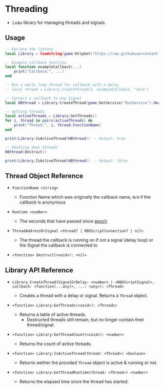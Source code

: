 # Threading
- Luau library for managing threads and signals.

## Usage

```lua
-- Declare the library
local Library = loadstring(game:HttpGet("https://raw.githubusercontent.com/shiawaseu/threading/main/Threading.luau", true))()

-- Example callback function
local function exampleCallback(...)
    print("Callback:", ...)
end

-- Run a while loop thread for callback with a delay
-- local thread = Library.CreateThread(1, exampleCallback, "test")

-- Connect a callback to any Signal
local HBthread = Library.CreateThread(game:GetService("RunService").Heartbeat, exampleCallback, "Hello", "World")

-- Getting threads
local activeThreads = Library:GetThreads()
for i, thread in pairs(activeThreads) do
    print("Thread:", i, thread.FunctionName)
end

print(Library:IsActiveThread(HBthread)) -- Output: true

-- Shutting down threads
HBthread:Destruct()

print(Library:IsActiveThread(HBthread)) -- Output: false
```
## Thread Object Reference
- `FunctionName <string>`
  - Function Name which was originally the callback name, `N/A` if the callback is anonymous

- `Runtime <number>`
  - The seconds that have passed since [epoch](https://en.wikipedia.org/wiki/Epoch)

- `ThreadAddressOrSignal <thread? | RBXScriptConnection? | nil>`
  - The thread the callback is running on if not a signal (delay loop) or the Signal the callback is connected to

- `<function> Destruct(<void>): <nil>`
## Library API Reference
- `Library.CreateThread(SignalOrDelay: <number> | <RBXScriptSignal>, callback: <function(...any)>, ...: <any>): <Thread>`
  - Creates a thread with a delay or signal. Returns a `Thread` object.

- `<function> Library:GetThreads(<void>): <Threads>`
  - Returns a table of active threads.
    - Destructed threads still remain, but no longer contain their thread/signal.

- `<function> Library:GetThreadCount(<void>): <number>`
  - Returns the count of active threads.

- `<function> Library:IsActiveThread(thread: <Thread>) <boolean>`
  - Returns wether the provided `Thread` object is active & running or not.

- `<function> Library:GetThreadRuntime(thread: <Thread>) <number>`
  - Returns the elapsed time since the thread has started.